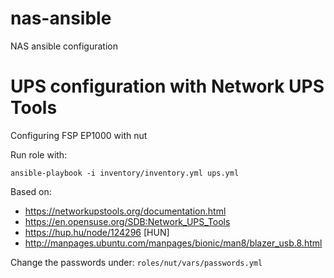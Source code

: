 # nas-ansible
NAS ansible configuration

# UPS configuration with Network UPS Tools
Configuring FSP EP1000 with nut

Run role with:
```
ansible-playbook -i inventory/inventory.yml ups.yml
```
Based on:
- https://networkupstools.org/documentation.html
- https://en.opensuse.org/SDB:Network_UPS_Tools
- https://hup.hu/node/124296 [HUN]
- http://manpages.ubuntu.com/manpages/bionic/man8/blazer_usb.8.html

Change the passwords under: `roles/nut/vars/passwords.yml`
